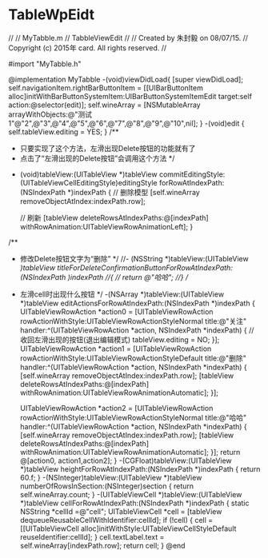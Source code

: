 # TableWpEidt
//
//  MyTabble.m
//  TabbleViewEdit
//
//  Created by 朱封毅 on 08/07/15.
//  Copyright (c) 2015年 card. All rights reserved.
//

#import "MyTabble.h"


@implementation MyTabble
-(void)viewDidLoad{
    [super viewDidLoad];
    self.navigationItem.rightBarButtonItem = [[UIBarButtonItem alloc]initWithBarButtonSystemItem:UIBarButtonSystemItemEdit target:self action:@selector(edit)];
    self.wineArray = [NSMutableArray arrayWithObjects:@"测试1"@"2",@"3",@"4",@"5",@"6",@"7",@"8",@"9",@"10",nil];
}
-(void)edit
{
    self.tableView.editing = YES;
}
/**
 *  只要实现了这个方法，左滑出现Delete按钮的功能就有了
 *  点击了“左滑出现的Delete按钮”会调用这个方法
 */
- (void)tableView:(UITableView *)tableView commitEditingStyle:(UITableViewCellEditingStyle)editingStyle forRowAtIndexPath:(NSIndexPath *)indexPath
{
    // 删除模型
    [self.wineArray removeObjectAtIndex:indexPath.row];
    
    // 刷新
    [tableView deleteRowsAtIndexPaths:@[indexPath] withRowAnimation:UITableViewRowAnimationLeft];
}

/**
 *  修改Delete按钮文字为“删除”
 */
//- (NSString *)tableView:(UITableView *)tableView titleForDeleteConfirmationButtonForRowAtIndexPath:(NSIndexPath *)indexPath
//{
//    return @"哈哈";
//}
/**
 *  左滑cell时出现什么按钮
 */
-(NSArray *)tableView:(UITableView *)tableView editActionsForRowAtIndexPath:(NSIndexPath *)indexPath
{
     UITableViewRowAction *action0 = [UITableViewRowAction rowActionWithStyle:UITableViewRowActionStyleNormal title:@"关注" handler:^(UITableViewRowAction *action, NSIndexPath *indexPath) {
        // 收回左滑出现的按钮(退出编辑模式)
        tableView.editing = NO;
    }];
    UITableViewRowAction *action1 = [UITableViewRowAction rowActionWithStyle:UITableViewRowActionStyleDefault title:@"删除" handler:^(UITableViewRowAction *action, NSIndexPath *indexPath) {
        [self.wineArray removeObjectAtIndex:indexPath.row];
        [tableView deleteRowsAtIndexPaths:@[indexPath] withRowAnimation:UITableViewRowAnimationAutomatic];
    }];
    
    UITableViewRowAction *action2 = [UITableViewRowAction rowActionWithStyle:UITableViewRowActionStyleNormal title:@"哈哈" handler:^(UITableViewRowAction *action, NSIndexPath *indexPath) {
        [self.wineArray removeObjectAtIndex:indexPath.row];
        [tableView deleteRowsAtIndexPaths:@[indexPath] withRowAnimation:UITableViewRowAnimationAutomatic];
    }];
    return @[action0, action1,action2];
}
-(CGFloat)tableView:(UITableView *)tableView heightForRowAtIndexPath:(NSIndexPath *)indexPath
{
    return 60.f;
}
-(NSInteger)tableView:(UITableView *)tableView numberOfRowsInSection:(NSInteger)section
{
    return self.wineArray.count;
}
-(UITableViewCell *)tableView:(UITableView *)tableView cellForRowAtIndexPath:(NSIndexPath *)indexPath
{
    static NSString *cellId =@"cell";
    UITableViewCell *cell = [tableView dequeueReusableCellWithIdentifier:cellId];
    if (!cell) {
        cell = [[UITableViewCell alloc]initWithStyle:UITableViewCellStyleDefault reuseIdentifier:cellId];
    }
    cell.textLabel.text  = self.wineArray[indexPath.row];
    return cell;
}
@end
